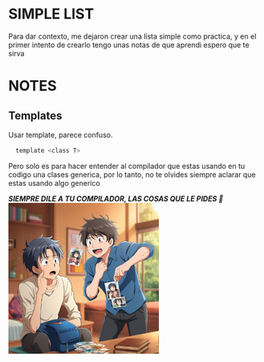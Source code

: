 # SIMPLE LIST
Para dar contexto, me dejaron crear una lista simple como practica, y 
en el primer intento de crearlo tengo unas notas de que aprendi espero
 que te sirva
# NOTES
## Templates
Usar template, parece confuso.
```c
  template <class T>
```
Pero solo es para hacer entender al compilador que estas usando en tu codigo
 una clases generica, por lo tanto, no te olvides siempre aclarar que estas usando
 algo generico  
   
***SIEMPRE DILE A TU COMPILADOR, LAS COSAS QUE LE PIDES 🐾***  
<img src = ".\static\img\TS.jpg" alt="Template" width="300">

